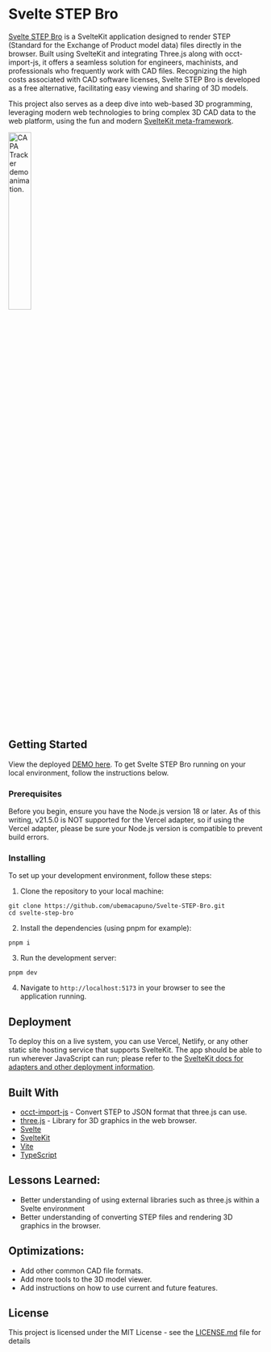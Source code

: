 # Svelte STEP Bro

[Svelte STEP Bro](https://stepbro.vercel.app/) is a SvelteKit application designed to render STEP (Standard for the Exchange of Product model data) files directly in the browser. Built using SvelteKit and integrating Three.js along with occt-import-js, it offers a seamless solution for engineers, machinists, and professionals who frequently work with CAD files. Recognizing the high costs associated with CAD software licenses, Svelte STEP Bro is developed as a free alternative, facilitating easy viewing and sharing of 3D models.

This project also serves as a deep dive into web-based 3D programming, leveraging modern web technologies to bring complex 3D CAD data to the web platform, using the fun and modern [SvelteKit meta-framework](https://kit.svelte.dev/docs/introduction#what-is-sveltekit).

 <tr>
    <td width="30%"  style="align:center;" valign="top">
            <img src="[https://github.com/ubemacapuno/images-for-github-readme/blob/main/2023-01-23%2020-02-22_2.gif?raw=true](https://github.com/ubemacapuno/images-for-github-readme/blob/main/Svelte%20STEP%20Image.jpg?raw=true)" width="30%"  alt="CAPA Tracker demo animation."/>
    </td>
  </tr>

## Getting Started

View the deployed <a href="https://stepbro.vercel.app/">DEMO here</a>. To get Svelte STEP Bro running on your local environment, follow the instructions below.

### Prerequisites

Before you begin, ensure you have the Node.js version 18 or later. As of this writing, v21.5.0 is NOT supported for the Vercel adapter, so if using the Vercel adapter, please be sure your Node.js version is compatible to prevent build errors.

### Installing

To set up your development environment, follow these steps:

1. Clone the repository to your local machine:

```
git clone https://github.com/ubemacapuno/Svelte-STEP-Bro.git
cd svelte-step-bro
```

2. Install the dependencies (using pnpm for example):

```
pnpm i
```

3. Run the development server:

```
pnpm dev
```

4. Navigate to `http://localhost:5173` in your browser to see the application running.

## Deployment

To deploy this on a live system, you can use Vercel, Netlify, or any other static site hosting service that supports SvelteKit. The app should be able to run wherever JavaScript can run; please refer to the <a href="https://kit.svelte.dev/docs/adapters">SvelteKit docs for adapters and other deployment information</a>.

## Built With

- [occt-import-js](https://github.com/kovacsv/occt-import-js) - Convert STEP to JSON format that three.js can use.
- [three.js](https://threejs.org/) - Library for 3D graphics in the web browser.
- [Svelte](https://svelte.dev/)
- [SvelteKit](https://kit.svelte.dev/)
- [Vite](https://vitejs.dev/)
- [TypeScript](https://www.typescriptlang.org/)

## Lessons Learned:

- Better understanding of using external libraries such as three.js within a Svelte environment
- Better understanding of converting STEP files and rendering 3D graphics in the browser.

## Optimizations:

- Add other common CAD file formats.
- Add more tools to the 3D model viewer.
- Add instructions on how to use current and future features.

## License

This project is licensed under the MIT License - see the [LICENSE.md](LICENSE.md) file for details
